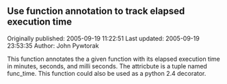## Use function annotation to track elapsed execution time 
Originally published: 2005-09-19 11:22:51 
Last updated: 2005-09-19 23:53:35 
Author: John Pywtorak 
 
This function annotates the a given function with its elapsed execution time in minutes, seconds, and milli seconds.  The attricbute is a tuple named func_time.   This function could also be used as a python 2.4 decorator.